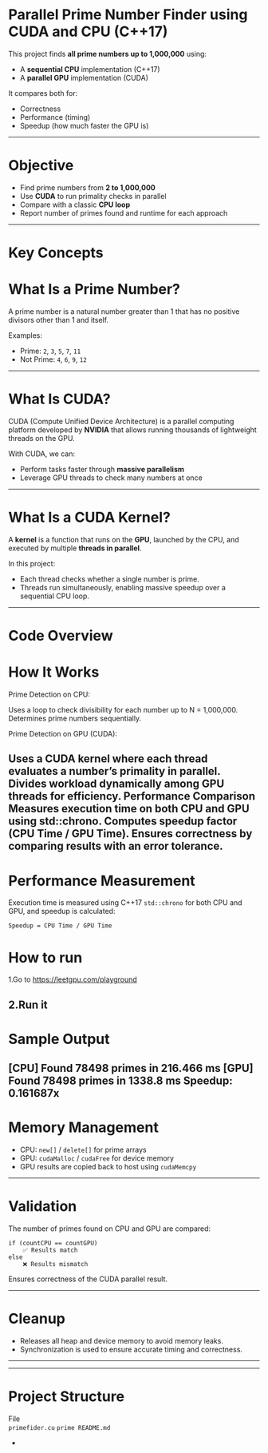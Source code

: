 

# Parallel Prime Number Finder using CUDA and CPU (C++17)

This project finds **all prime numbers up to 1,000,000** using:

-  A **sequential CPU** implementation (C++17)
-  A **parallel GPU** implementation (CUDA)

It compares both for:
-  Correctness
-  Performance (timing)
-  Speedup (how much faster the GPU is)

---

#  Objective

- Find prime numbers from **2 to 1,000,000**
- Use **CUDA** to run primality checks in parallel
- Compare with a classic **CPU loop**
- Report number of primes found and runtime for each approach

---

# Key Concepts

# What Is a Prime Number?

A prime number is a natural number greater than 1 that has no positive divisors other than 1 and itself.

Examples:
-  Prime: `2`, `3`, `5`, `7`, `11`
-  Not Prime: `4`, `6`, `9`, `12`

---

# What Is CUDA?

CUDA (Compute Unified Device Architecture) is a parallel computing platform developed by **NVIDIA** that allows running thousands of lightweight threads on the GPU.

With CUDA, we can:
- Perform tasks faster through **massive parallelism**
- Leverage GPU threads to check many numbers at once

---

# What Is a CUDA Kernel?

A **kernel** is a function that runs on the **GPU**, launched by the CPU, and executed by multiple **threads in parallel**.

In this project:
- Each thread checks whether a single number is prime.
- Threads run simultaneously, enabling massive speedup over a sequential CPU loop.

---

# Code Overview

 # How It Works
Prime Detection on CPU:

Uses a loop to check divisibility for each number up to N = 1,000,000.
Determines prime numbers sequentially.

Prime Detection on GPU (CUDA):

Uses a CUDA kernel where each thread evaluates a number’s primality in parallel.
Divides workload dynamically among GPU threads for efficiency.
Performance Comparison
Measures execution time on both CPU and GPU using std::chrono.
Computes speedup factor (CPU Time / GPU Time).
Ensures correctness by comparing results with an error tolerance.
---

#  Performance Measurement

Execution time is measured using C++17 `std::chrono` for both CPU and GPU, and speedup is calculated:

```text
Speedup = CPU Time / GPU Time
```






# How to run 

1.Go to 
https://leetgpu.com/playground

2.Run it 
---

# Sample Output


[CPU] Found 78498 primes in 216.466 ms
[GPU] Found 78498 primes in 1338.8 ms
Speedup: 0.161687x
---

#  Memory Management

- CPU: `new[]` / `delete[]` for prime arrays  
- GPU: `cudaMalloc` / `cudaFree` for device memory  
- GPU results are copied back to host using `cudaMemcpy`

---

# Validation

The number of primes found on CPU and GPU are compared:

```text
if (countCPU == countGPU)
    ✅ Results match
else
    ❌ Results mismatch
```

Ensures correctness of the CUDA parallel result.

---

#  Cleanup

- Releases all heap and device memory to avoid memory leaks.
- Synchronization is used to ensure accurate timing and correctness.

---



---

# Project Structure

 File                 
 `primefider.cu`
 `prime README.md`        

-
